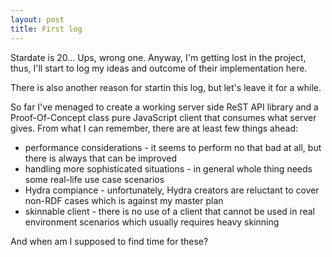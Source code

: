 ```yaml
---
layout: post
title: First log
---
```


Stardate is 20... Ups, wrong one. Anyway, I'm getting lost in the project, thus, I'll start to log my ideas and outcome of their implementation here.

There is also another reason for startin this log, but let's leave it for a while.

So far I've menaged to create a working server side ReST API library and a Proof-Of-Concept class pure JavaScript client that consumes what server gives.
From what I can remember, there are at least few things ahead:

- performance considerations - it seems to perform no that bad at all, but there is always that can be improved
- handling more sophisticated situations - in general whole thing needs some real-life use case scenarios
- Hydra compiance - unfortunately, Hydra creators are reluctant to cover non-RDF cases which is against my master plan
- skinnable client - there is no use of a client that cannot be used in real environment scenarios which usually requires heavy skinning

And when am I supposed to find time for these?
